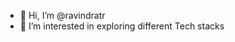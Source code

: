 - 👋 Hi, I’m @ravindratr
- 👀 I’m interested in exploring different Tech stacks

<!---
ravindratr/ravindratr is a ✨ special ✨ repository because its `README.md` (this file) appears on your GitHub profile.
You can click the Preview link to take a look at your changes.
--->
